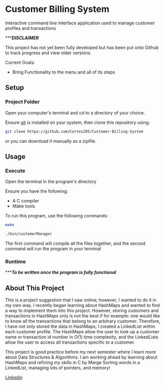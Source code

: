 # Customer Billing System
Interactive command line interface application used
to manage customer profiles and transactions

******DISCLAIMER***

This project has not yet been fully developed but has been
put onto Github to track progress and view older versions.

Current Goals:

* Bring Functionality to the menu and all of its steps

## Setup

### Project Folder
Open your computer's terminal and cd to a directory of your choice.

Ensure [git](https://git-scm.com/) is installed on your system, then clone this repository using:

```sh
git clone https://github.com/Cortes205/Customer-Billing-System
```

or you can download it manually as a zipfile.

## Usage

### Execute
Open the terminal in the program's directory

Ensure you have the following:
* A C compiler
* Make tools

To run this program, use the following commands:

```sh
make
```

```sh
./bin/customerManager
```

The first command will compile all the files together, and
the second command will run the program in your terminal

### Runtime
******To be written once the program is fully functional***


## About This Project
This is a project suggestion that I saw online; however,
I wanted to do it in my own way. I recently began learning
about HashMaps and wanted to find a way to implement them into this project.
However, storing customers and transactions in HashMaps only is not the best
if for example: one would like to know all the transactions that belong to an 
arbitrary customer. Therefore, I have not only stored the data in HashMaps; 
I created a LinkedList within each customer profile. The HashMaps allow the 
user to look up a customer name or transaction id number in O(1) time complexity, and
the LinkedLists allow the user to access all transactions specific to a customer.

This project is good practice before my next semester where I learn more about
Data Structures & Algorithms. I am working ahead by learning about HashMaps and
refining my skills in C by Merge Sorting words in a LinkedList, managing lots of pointers, and memory!

[Linkedin](https://www.linkedin.com/in/cortes205/)
